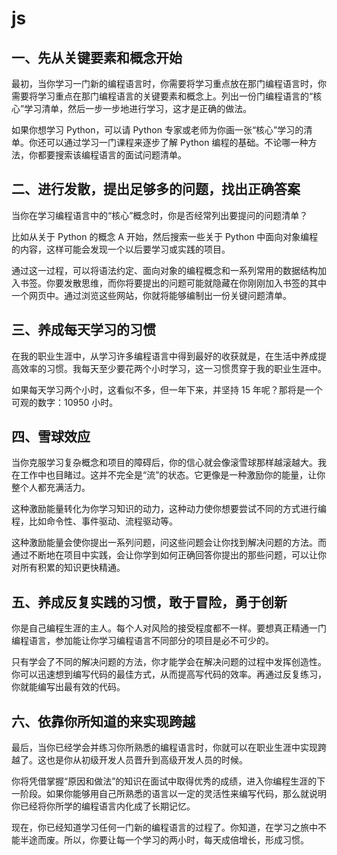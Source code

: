 # js

##  一、先从关键要素和概念开始

最初，当你学习一门新的编程语言时，你需要将学习重点放在那门编程语言时，你需要将学习重点在那门编程语言的关键要素和概念上。列出一份门编程语言的“核心”学习清单，然后一步一步地进行学习，这才是正确的做法。

如果你想学习 Python，可以请 Python 专家或老师为你画一张“核心”学习的清单。你还可以通过学习一门课程来逐步了解 Python 编程的基础。不论哪一种方法，你都要搜索该编程语言的面试问题清单。


## 二、进行发散，提出足够多的问题，找出正确答案

当你在学习编程语言中的“核心”概念时，你是否经常列出要提问的问题清单？

比如从关于 Python 的概念 A 开始，然后搜索一些关于 Python 中面向对象编程的内容，这样可能会发现一个以后要学习或实践的项目。

通过这一过程，可以将语法约定、面向对象的编程概念和一系列常用的数据结构加入书签。你要发散思维，而你将要提出的问题可能就隐藏在你刚刚加入书签的其中一个网页中。通过浏览这些网站，你就将能够编制出一份关键问题清单。



## 三、养成每天学习的习惯

在我的职业生涯中，从学习许多编程语言中得到最好的收获就是，在生活中养成提高效率的习惯。我每天至少要花两个小时学习，这一习惯贯穿于我的职业生涯中。

如果每天学习两个小时，这看似不多，但一年下来，并坚持 15 年呢？那将是一个可观的数字：10950 小时。

## 四、雪球效应

当你克服学习复杂概念和项目的障碍后，你的信心就会像滚雪球那样越滚越大。我在工作中也目睹过。这并不完全是“流”的状态。它更像是一种激励你的能量，让你整个人都充满活力。

这种激励能量转化为你学习知识的动力，这种动力使你想要尝试不同的方式进行编程，比如命令性、事件驱动、流程驱动等。

这种激励能量会使你提出一系列问题，问这些问题会让你找到解决问题的方法。而通过不断地在项目中实践，会让你学到如何正确回答你提出的那些问题，可以让你对所有积累的知识更快精通。

## 五、养成反复实践的习惯，敢于冒险，勇于创新

你是自己编程生涯的主人。每个人对风险的接受程度都不一样。要想真正精通一门编程语言，参加能让你学习编程语言不同部分的项目是必不可少的。

只有学会了不同的解决问题的方法，你才能学会在解决问题的过程中发挥创造性。你可以迅速想到编写代码的最佳方式，从而提高写代码的效率。再通过反复练习，你就能编写出最有效的代码。


## 六、依靠你所知道的来实现跨越

最后，当你已经学会并练习你所熟悉的编程语言时，你就可以在职业生涯中实现跨越了。这也是你从初级开发人员晋升到高级开发人员的时候。

你将凭借掌握“原因和做法”的知识在面试中取得优秀的成绩，进入你编程生涯的下一阶段。如果你能够用自己所熟悉的语言以一定的灵活性来编写代码，那么就说明你已经将你所学的编程语言内化成了长期记忆。

现在，你已经知道学习任何一门新的编程语言的过程了。你知道，在学习之旅中不能半途而废。所以，你要让每一个学习的两小时，每天成倍增长，形成习惯。